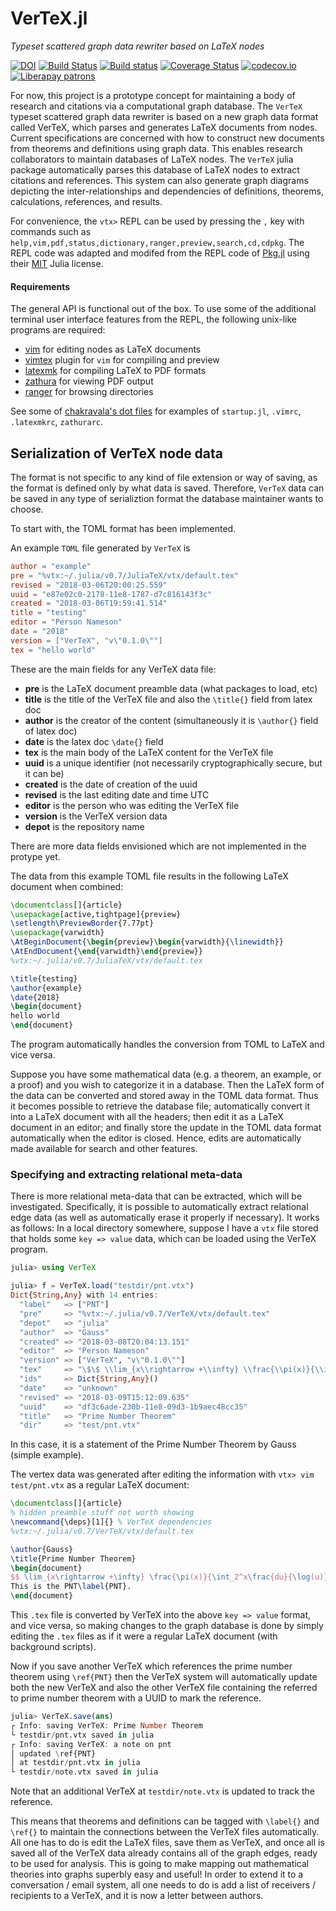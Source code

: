# VerTeX.jl

*Typeset scattered graph data rewriter based on LaTeX nodes*

[![DOI](https://zenodo.org/badge/124144717.svg)](https://zenodo.org/badge/latestdoi/124144717)
[![Build Status](https://travis-ci.org/chakravala/VerTeX.jl.svg?branch=master)](https://travis-ci.org/chakravala/VerTeX.jl)
[![Build status](https://ci.appveyor.com/api/projects/status/8poc90nqimq5903s/branch/master?svg=true)](https://ci.appveyor.com/project/chakravala/vertex-jl/branch/master)
[![Coverage Status](https://coveralls.io/repos/chakravala/VerTeX.jl/badge.svg?branch=master&service=github)](https://coveralls.io/github/chakravala/VerTeX.jl?branch=master)
[![codecov.io](http://codecov.io/github/chakravala/VerTeX.jl/coverage.svg?branch=master)](http://codecov.io/github/chakravala/VerTeX.jl?branch=master)
[![Liberapay patrons](https://img.shields.io/liberapay/patrons/chakravala.svg)](https://liberapay.com/chakravala)

For now, this project is a prototype concept for maintaining a body of research and citations via a computational graph database.
The `VerTeX` typeset scattered graph data rewriter is based on a new graph data format called VerTeX, which parses and generates LaTeX documents from nodes.
Current specifications are concerned with how to construct new documents from theorems and definitions using graph data.
This enables research collaborators to maintain databases of LaTeX nodes. The `VerTeX` julia package automatically parses this database of LaTeX nodes to extract citations and references. 
This system can also generate graph diagrams depicting the inter-relationships and dependencies of definitions, theorems, calculations, references, and results.

For convenience, the `vtx>` REPL can be used by pressing the `,` key with commands such as `help,vim,pdf,status,dictionary,ranger,preview,search,cd,cdpkg`.
The REPL code was adapted and modifed from the REPL code of [Pkg.jl](https://github.com/JuliaLang/Pkg.jl) using their [MIT](https://julialang.org/license) Julia license.

#### Requirements

The general API is functional out of the box. To use some of the additional terminal user interface features from the REPL, the following unix-like programs are required:

* [vim](https://github.com/vim/vim) for editing nodes as LaTeX documents
* [vimtex](https://github.com/lervag/vimtex) plugin for `vim` for compiling and preview
* [latexmk](http://www.phys.psu.edu/~collins/software/latexmk-jcc/) for compiling LaTeX to PDF formats
* [zathura](https://git.pwmt.org/pwmt/zathura) for viewing PDF output
* [ranger](https://github.com/ranger/ranger) for browsing directories

See some of [chakravala's dot files](https://github.com/chakravala/dotfiles) for examples of `startup.jl`, `.vimrc`, `.latexmkrc`, `zathurarc`.

## Serialization of VerTeX node data

The format is not specific to any kind of file extension or way of saving, as the format is defined only by what data is saved.
Therefore, `VerTeX` data can be saved in any type of serializtion format the database maintainer wants to choose.

To start with, the TOML format has been implemented.

An example `TOML` file generated by `VerTeX` is
```TOML
author = "example"
pre = "%vtx:~/.julia/v0.7/JuliaTeX/vtx/default.tex"
revised = "2018-03-06T20:00:25.559"
uuid = "e87e02c0-2178-11e8-1787-d7c816143f3c"
created = "2018-03-06T19:59:41.514"
title = "testing"
editor = "Person Nameson"
date = "2018"
version = ["VerTeX", "v\"0.1.0\""]
tex = "hello world"
```

These are the main fields for any VerTeX data file:

* **pre** is the LaTeX document preamble data (what packages to load, etc)
* **title** is the title of the VerTeX file and also the `\title{}` field from latex doc
* **author** is the creator of the content (simultaneously it is `\author{}` field of latex doc)
* **date** is the latex doc `\date{}` field
* **tex** is the main body of the LaTeX content for the VerTeX file
* **uuid** is a unique identifier (not necessarily cryptographically secure, but it can be)
* **created** is the date of creation of the uuid
* **revised** is the last editing date and time UTC
* **editor** is the person who was editing the VerTeX file
* **version** is the VerTeX version data
* **depot** is the repository name

There are more data fields envisioned which are not implemented in the protype yet.

The data from this example TOML file results in the following LaTeX document when combined:
```LaTeX
\documentclass[]{article}
\usepackage[active,tightpage]{preview}
\setlength\PreviewBorder{7.77pt}
\usepackage{varwidth}
\AtBeginDocument{\begin{preview}\begin{varwidth}{\linewidth}}
\AtEndDocument{\end{varwidth}\end{preview}}
%vtx:~/.julia/v0.7/JuliaTeX/vtx/default.tex

\title{testing}
\author{example}
\date{2018}
\begin{document}
hello world
\end{document}
```

The program automatically handles the conversion from TOML to LaTeX and vice versa.

Suppose you have some mathematical data (e.g. a theorem, an example, or a proof) and you wish to categorize it in a database. Then the LaTeX form of the data can be converted and stored away in the TOML data format.
Thus it becomes possible to retrieve the database file; automatically convert it into a LaTeX document with all the headers; then edit it as a LaTeX document in an editor; and finally store the update in the TOML data format automatically when the editor is closed.
Hence, edits are automatically made available for search and other features.

### Specifying and extracting relational meta-data

There is more relational meta-data that can be extracted, which will be investigated.
Specifically, it is possible to automatically extract relational edge data (as well as automatically erase it properly if necessary).
It works as follows:
In a local directory somewhere, suppose I have a `vtx` file stored that holds some `key => value` data, which can be loaded using the VerTeX program.
```Julia
julia> using VerTeX

julia> f = VerTeX.load("testdir/pnt.vtx")
Dict{String,Any} with 14 entries:
  "label"   => ["PNT"]
  "pre"     => "%vtx:~/.julia/v0.7/VerTeX/vtx/default.tex"
  "depot"   => "julia"
  "author"  => "Gauss"
  "created" => "2018-03-08T20:04:13.151"
  "editor"  => "Person Nameson"
  "version" => ["VerTeX", "v\"0.1.0\""]
  "tex"     => "\$\$ \\lim_{x\\rightarrow +\\infty} \\frac{\\pi(x)}{\\int_2^x\\frac{du}{\\log(…
  "ids"     => Dict{String,Any}()
  "date"    => "unknown"
  "revised" => "2018-03-09T15:12:09.635"
  "uuid"    => "df3c6ade-230b-11e8-09d3-1b9aec48cc35"
  "title"   => "Prime Number Theorem"
  "dir"     => "test/pnt.vtx"
```

In this case, it is a statement of the Prime Number Theorem by Gauss (simple example).

The vertex data was generated after editing the information with `vtx> vim test/pnt.vtx` as a regular LaTeX document:
```LaTeX
\documentclass[]{article}
% hidden preamble stuff not worth showing
\newcommand{\deps}[1]{} % VerTeX dependencies
%vtx:~/.julia/v0.7/VerTeX/vtx/default.tex

\author{Gauss}
\title{Prime Number Theorem}
\begin{document}
$$ \lim_{x\rightarrow +\infty} \frac{\pi(x)}{\int_2^x\frac{du}{\log(u)}} = 1 $$
This is the PNT\label{PNT}.
\end{document}
```

This `.tex` file is converted by VerTeX into the above `key => value` format, and vice versa, so making changes to the graph database is done by simply editing the `.tex` files as if it were a regular LaTeX document (with background scripts).

Now if you save another VerTeX which references the prime number theorem using `\ref{PNT}` then the VerTeX system will automatically update both the new VerTeX and also the other VerTeX file containing the referred to prime number theorem with a UUID to mark the reference.
```Julia
julia> VerTeX.save(ans)
┌ Info: saving VerTeX: Prime Number Theorem
└ testdir/pnt.vtx saved in julia
┌ Info: saving VerTeX: a note on pnt
│ updated \ref{PNT}
│ at testdir/pnt.vtx in julia
└ testdir/note.vtx saved in julia
```
Note that an additional VerTeX at `testdir/note.vtx` is updated to track the reference.

This means that theorems and definitions can be tagged with `\label{}` and `\ref{}` to maintain the connections between the VerTeX files automatically.
All one has to do is edit the LaTeX files, save them as VerTeX, and once all is saved all of the VerTeX data already contains all of the graph edges, ready to be used for analysis.
This is going to make mapping out mathematical theories into graphs superbly easy and useful!
In order to extend it to a conversation / email system, all one needs to do is add a list of receivers / recipients to a VerTeX, and it is now a letter between authors.

